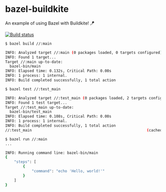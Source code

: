 # bazel-buildkite

An example of using Bazel with Buildkite! :kite:

[![Build status](https://badge.buildkite.com/0dd04bba50703ab7b6acde47958b30c79b51f21b691520f9bd.svg)](https://buildkite.com/nunciato/bazel-buildkite)

```bash
$ bazel build //:main

INFO: Analyzed target //:main (0 packages loaded, 0 targets configured).
INFO: Found 1 target...
Target //:main up-to-date:
  bazel-bin/main
INFO: Elapsed time: 0.132s, Critical Path: 0.00s
INFO: 1 process: 1 internal.
INFO: Build completed successfully, 1 total action
```

```bash
$ bazel test //:test_main

INFO: Analyzed target //:test_main (0 packages loaded, 2 targets configured).
INFO: Found 1 test target...
Target //:test_main up-to-date:
  bazel-bin/test_main
INFO: Elapsed time: 0.108s, Critical Path: 0.00s
INFO: 1 process: 1 internal.
INFO: Build completed successfully, 1 total action
//:test_main                                                    (cached) PASSED in 0.3s
```

```bash
$ bazel run //:main
...

INFO: Running command line: bazel-bin/main
{
    "steps": [
        {
            "command": "echo 'Hello, world!'"
        }
    ]
}
```